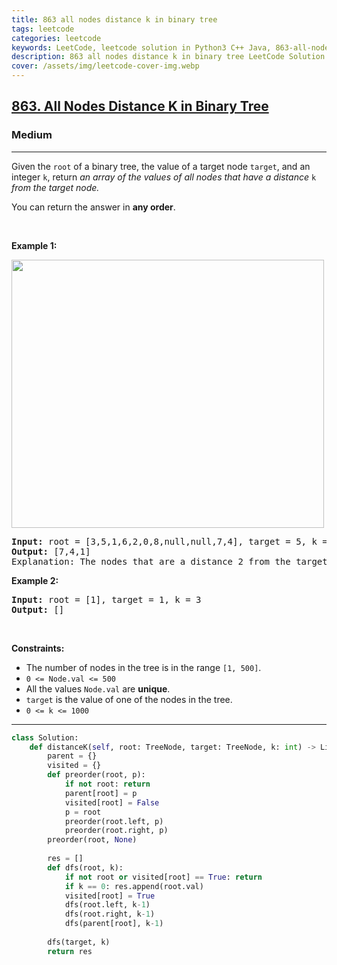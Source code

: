 ```yaml
---
title: 863 all nodes distance k in binary tree
tags: leetcode
categories: leetcode
keywords: LeetCode, leetcode solution in Python3 C++ Java, 863-all-nodes-distance-k-in-binary-tree solution
description: 863 all nodes distance k in binary tree LeetCode Solution Explained
cover: /assets/img/leetcode-cover-img.webp
---
```





<h2><a href="https://leetcode.com/problems/all-nodes-distance-k-in-binary-tree/">863. All Nodes Distance K in Binary Tree</a></h2><h3>Medium</h3><hr><div><p>Given the <code>root</code> of a binary tree, the value of a target node <code>target</code>, and an integer <code>k</code>, return <em>an array of the values of all nodes that have a distance </em><code>k</code><em> from the target node.</em></p>

<p>You can return the answer in <strong>any order</strong>.</p>

<p>&nbsp;</p>
<p><strong>Example 1:</strong></p>
<img alt="" src="https://s3-lc-upload.s3.amazonaws.com/uploads/2018/06/28/sketch0.png" style="width: 500px; height: 429px;">
<pre><strong>Input:</strong> root = [3,5,1,6,2,0,8,null,null,7,4], target = 5, k = 2
<strong>Output:</strong> [7,4,1]
Explanation: The nodes that are a distance 2 from the target node (with value 5) have values 7, 4, and 1.
</pre>

<p><strong>Example 2:</strong></p>

<pre><strong>Input:</strong> root = [1], target = 1, k = 3
<strong>Output:</strong> []
</pre>

<p>&nbsp;</p>
<p><strong>Constraints:</strong></p>

<ul>
	<li>The number of nodes in the tree is in the range <code>[1, 500]</code>.</li>
	<li><code>0 &lt;= Node.val &lt;= 500</code></li>
	<li>All the values <code>Node.val</code> are <strong>unique</strong>.</li>
	<li><code>target</code> is the value of one of the nodes in the tree.</li>
	<li><code>0 &lt;= k &lt;= 1000</code></li>
</ul>
</div>

---




```python
class Solution:
    def distanceK(self, root: TreeNode, target: TreeNode, k: int) -> List[int]:
        parent = {}
        visited = {}
        def preorder(root, p):
            if not root: return
            parent[root] = p
            visited[root] = False
            p = root
            preorder(root.left, p)
            preorder(root.right, p)
        preorder(root, None)
        
        res = []
        def dfs(root, k):
            if not root or visited[root] == True: return
            if k == 0: res.append(root.val)
            visited[root] = True
            dfs(root.left, k-1)
            dfs(root.right, k-1)
            dfs(parent[root], k-1)
        
        dfs(target, k)
        return res
```
